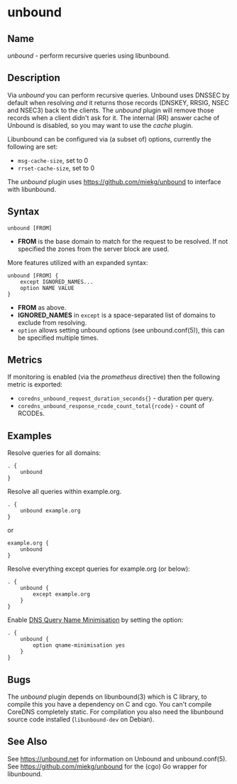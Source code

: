 # unbound

## Name

*unbound* - perform recursive queries using libunbound.

## Description

Via *unbound* you can perform recursive queries. Unbound uses DNSSEC by default when resolving *and*
it returns those records (DNSKEY, RRSIG, NSEC and NSEC3) back to the clients. The *unbound* plugin
will remove those records when a client didn't ask for it. The internal (RR) answer cache of Unbound
is disabled, so you may want to use the *cache* plugin.

Libunbound can be configured via (a subset of) options, currently the following are set:

* `msg-cache-size`, set to 0
* `rrset-cache-size`, set to 0

The *unbound* plugin uses <https://github.com/miekg/unbound> to interface with libunbound.

## Syntax

~~~
unbound [FROM]
~~~

* **FROM** is the base domain to match for the request to be resolved. If not specified the zones
  from the server block are used.

More features utilized with an expanded syntax:

~~~
unbound [FROM] {
    except IGNORED_NAMES...
    option NAME VALUE
}
~~~

* **FROM** as above.
* **IGNORED_NAMES** in `except` is a space-separated list of domains to exclude from resolving.
* `option` allows setting unbound options (see unbound.conf(5)), this can be specified multiple
  times.

## Metrics

If monitoring is enabled (via the *prometheus* directive) then the following metric is exported:

* `coredns_unbound_request_duration_seconds{}` - duration per query.
* `coredns_unbound_response_rcode_count_total{rcode}` - count of RCODEs.

## Examples

Resolve queries for all domains:
~~~ corefile
. {
    unbound
}
~~~

Resolve all queries within example.org.

~~~ corefile
. {
    unbound example.org
}
~~~

or

~~~ corefile
example.org {
    unbound
}
~~~

Resolve everything except queries for example.org (or below):

~~~ corefile
. {
    unbound {
        except example.org
    }
}
~~~

Enable [DNS Query Name Minimisation](https://tools.ietf.org/html/rfc7816) by setting the option:

~~~ corefile
. {
    unbound {
        option qname-minimisation yes
    }
}
~~~

## Bugs

The *unbound* plugin depends on libunbound(3) which is C library, to compile this you have
a dependency on C and cgo. You can't compile CoreDNS completely static. For compilation you
also need the libunbound source code installed (`libunbound-dev` on Debian).

## See Also

See <https://unbound.net> for information on Unbound and unbound.conf(5). See
<https://github.com/miekg/unbound> for the (cgo) Go wrapper for libunbound.
